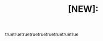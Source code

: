 ---
name: Product submission
description: Submit a new product for the directory
about: Submit a new product for the directory
title: "[NEW]: "
body:
  - type: markdown
    attributes:
      value: |
        Thanks for suggesting a new product for synthesizer.garden
  - type: input
    id: product_name
    attributes:
      label: Product name
      description: the name of the product
      placeholder: Foosythizer 2000xl
    validations:
      required: true
  - type: input
    id: product_link
    attributes:
      label: Product link
      description: url where we can find more about this product
      placeholder: https://some-company/products/foosythizer2000xl
    validations:
      required: true
  - type: input
    id: product_video_link
    attributes:
      label: Product video link
      description: Link to a video that shows this product (youtube or vimeo)
      placeholder: https://youtube.com/SJKFjksfja
  - type: textarea
    id: description
    attributes:
      label: Product description
      description: Describe the product. Ok to copy-paste from the product website
      placeholder: description of product
  - type: textarea
    id: tags
    attributes:
      label: Product tags
      description: List some tags that categorize this product. Comma-separated
      placeholder: polyphonic, midi, drone, cv
  - type: input
    id: company_name
    attributes:
      label: Company name
      description: who makes this product
      placeholder: Omni Consumer Products
  - type: input
    id: company_website
    attributes:
      label: Company website
      description: url where we can find more about this company
      placeholder: https://omni-consumer-products.com/
  - type: textarea
    id: company_description
    attributes:
      label: Describe the company
      description: Say a little about the company
      placeholder: A synth company from Venus, Milky way.

---